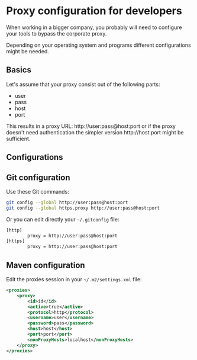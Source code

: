 # Proxy configuration for developers

When working in a bigger company, you probably will need to configure your tools to bypass the corporate proxy.

Depending on your operating system and programs different configurations might be needed.

## Basics

Let's assume that your proxy consist out of the following parts:

- user
- pass
- host
- port

This results in a proxy URL: http://user:pass@host:port or if the proxy doesn't need authentication the simpler version http://host:port might be sufficient.


## Configurations

## Git configuration

Use these Git commands:

```bash
git config --global http://user:pass@host:port
git config --global https.proxy http://user:pass@host:port
```

Or you can edit directly your ```~/.gitconfig``` file:

```bash
[http]
        proxy = http://user:pass@host:port
[https]
        proxy = http://user:pass@host:port
```

## Maven configuration

Edit the proxies session in your ```~/.m2/settings.xml``` file:

```xml
<proxies>
    <proxy>
        <id>id</id>
        <active>true</active>
        <protocol>http</protocol>
        <username>user</username>
        <password>pass</password>
        <host>host</host>
        <port>port</port>
        <nonProxyHosts>localhost</nonProxyHosts>
    </proxy>
</proxies>
```


